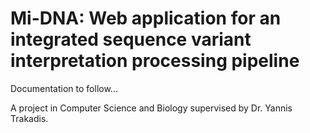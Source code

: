 Mi-DNA: **Web application for an integrated sequence variant interpretation processing pipeline**
=======

Documentation to follow...

A project in Computer Science and Biology supervised by Dr. Yannis Trakadis.
